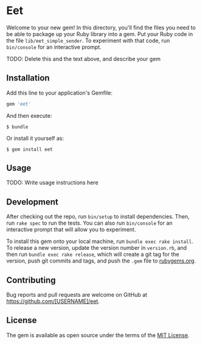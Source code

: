# Eet

Welcome to your new gem! In this directory, you'll find the files you need to be able to package up your Ruby library into a gem. Put your Ruby code in the file `lib/eet_simple_sender`. To experiment with that code, run `bin/console` for an interactive prompt.

TODO: Delete this and the text above, and describe your gem

## Installation

Add this line to your application's Gemfile:

```ruby
gem 'eet'
```

And then execute:

    $ bundle

Or install it yourself as:

    $ gem install eet

## Usage

TODO: Write usage instructions here

## Development

After checking out the repo, run `bin/setup` to install dependencies. Then, run `rake spec` to run the tests. You can also run `bin/console` for an interactive prompt that will allow you to experiment.

To install this gem onto your local machine, run `bundle exec rake install`. To release a new version, update the version number in `version.rb`, and then run `bundle exec rake release`, which will create a git tag for the version, push git commits and tags, and push the `.gem` file to [rubygems.org](https://rubygems.org).

## Contributing

Bug reports and pull requests are welcome on GitHub at https://github.com/[USERNAME]/eet.


## License

The gem is available as open source under the terms of the [MIT License](http://opensource.org/licenses/MIT).


